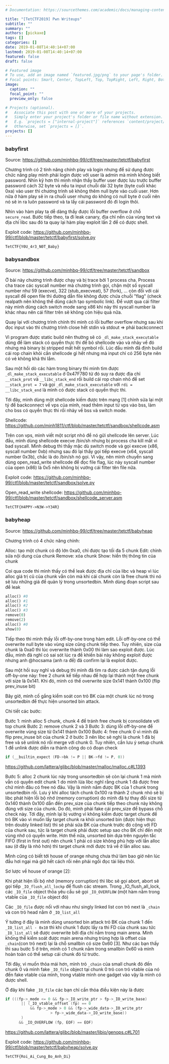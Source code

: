 ```yaml
---
# Documentation: https://sourcethemes.com/academic/docs/managing-content/

title: "[TetCTF2019] Pwn Writeups"
subtitle: ""
summary: ""
authors: [pickaxe]
tags: []
categories: []
date: 2019-01-08T14:40:14+07:00
lastmod: 2019-01-08T14:40:14+07:00
featured: false
draft: false

# Featured image
# To use, add an image named `featured.jpg/png` to your page's folder.
# Focal points: Smart, Center, TopLeft, Top, TopRight, Left, Right, BottomLeft, Bottom, BottomRight.
image:
  caption: ""
  focal_point: ""
  preview_only: false

# Projects (optional).
#   Associate this post with one or more of your projects.
#   Simply enter your project's folder or file name without extension.
#   E.g. `projects = ["internal-project"]` references `content/project/deep-learning/index.md`.
#   Otherwise, set `projects = []`.
projects: []
---
```


### babyfirst

Source: https://github.com/minhbq-99/ctf/tree/master/tetctf/babyfirst

Chương trình có 2 tính năng chính play và login nhưng để sử dụng được chức năng play mình phải login được với user là admin mà mình không biết password. Nhìn kỹ hơn thì mình nhận thấy buffer user được lưu trước buffer password cách 32 byte và nếu ta input chuỗi dài 32 byte (byte cuối khác 0xa) vào user thì chương trình sẽ không thêm null byte vào cuối user. Hơn nữa ở hàm play sẽ in ra chuỗi user nhưng do không có null byte ở cuối nên nó sẽ in ra luôn password và ta lấy cái password đó đi login thôi.

Nhìn vào hàm play ta dễ dàng thấy được lỗi buffer overflow ở chỗ `secure_read`. Bước tiếp theo, ta đi leak canary, địa chỉ nền của vùng text và địa chỉ libc sau đó ta quay lại hàm play exploit lần 2 để có được shell.

Exploit code: https://github.com/minhbq-99/ctf/blob/master/tetctf/babyfirst/solve.py

`TetCTF{Y0U_4r3_N0T_Baby}`

### babysandbox
Source: https://github.com/minhbq-99/ctf/tree/master/tetctf/sandbox

Ở bài này chương trình được chạy và bị trace bởi 1 process cha. Process cha trace các syscall number mà chương trình gọi, chặn một số syscall number như 59 (execve), 322 (stub_execveat), 57 (fork), ... còn đối với cái syscall để open file thì đường dẫn file không được chứa chuỗi "flag" (check realpath nên không thể dùng cách tạo symbolic link). Để vượt qua cái filter này mình dùng cách switch mode sang x86 khi này thì syscall number là khác nhau nên cái filter trên sẽ không còn hiệu quả nữa.

Quay lại với chương trình chính thì mình có lỗi buffer overflow nhưng sau khi đọc input vào thì chương trình close hết stdin và stdout => phải backconnect

Vì program được static build nên thường sẽ có `_dl_make_stack_executable` dùng để làm stack có quyền thực thi để bỏ shellcode vào và nhảy về đó nhưng mà binary bị stripped mất hết symbol rồi. Lúc đầu mình đã định build cái rop chain khỏi cần shellcode gì hết nhưng mà input chỉ có 256 byte nên có vẻ không khả thi lắm.

Sau một hồi dò các hàm trong binary thì mình tìm được `_dl_make_stack_executable` ở 0x47F780 từ đó suy ra được địa chỉ `__stack_prot` và `__libc_stack_end` rồi build cái rop chain nhỏ để set `__stack_prot = 7` và gọi `_dl_make_stack_executable` với `rdi = __libc_stack_end` là mình có được stack có quyền thực thi.

Tới đây, mình dùng một shellcode kiếm được trên mạng [1] chỉnh sửa lại một tý để backconnect về vps của mình, read thêm input từ vps vào bss, làm cho bss có quyền thực thi rồi nhảy về bss và switch mode.

Shellcode: https://github.com/minh1811/ctf/blob/master/tetctf/sandbox/shellcode.asm

Trên con vps, mình viết một script nhỏ để nó gửi shellcode lên server. Lúc đầu, mình dùng shellcode execve /bin/sh nhưng bị process cha kill mất vì bad syscall. Mình debug thì thấy mặc dù switch mode và gọi execve (x86, syscall number 0xb) nhưng sau đó lại thấy gọi tiếp execve (x64, syscall number 0x3b), chắc là do /bin/sh nó gọi. Vì vậy, nên mình chuyển sang dùng open_read_write shellcode để đọc file flag, lúc này syscall number của open (x86) là 0x5 nên không bị vướng cái filter tên file nữa.

Exploit code:
https://github.com/minhbq-99/ctf/blob/master/tetctf/sandbox/solve.py

Open_read_write shellcode:
https://github.com/minhbq-99/ctf/blob/master/tetctf/sandbox/shellcode_server.asm

`TetCTF{H4PPY->N3W->Y34R}`

### babyheap

Source: https://github.com/minhbq-99/ctf/tree/master/tetctf/babyheap

Chương trình có 4 chức năng chính:

Alloc: tạo một chunk có độ lớn 0xa0, chỉ được tạo tối đa 5 chunk
Edit: chỉnh sửa nội dung của chunk
Remove: xóa chunk
Show: hiển thị thông tin của chunk

Coi qua code thì mình thấy có thể leak được địa chỉ của libc và heap vì lúc alloc giá trị cũ của chunk vẫn còn mà khi cái chunk còn là free chunk thì nó sẽ lưu những giá để quản lý trong unsortedbin. Mình dùng đoạn script sau để leak

```python
alloc() #0
alloc() #1
alloc() #2
alloc() #3
remove(0)
remove(2)
alloc() #0
show(0) 
```

Tiếp theo thì mình thấy lỗi off-by-one trong hàm edit. Lỗi off-by-one có thể overwrite null byte vào vùng size cũng chunk tiếp theo. Tuy nhiên, size của chunk là 0xa0 thì lúc overwrite thành 0x00 thì làm sao exploit được. Lúc đầu, mình đã nghĩ có sai sót lúc ra đề khiến bài này không exploit được nhưng anh @hocsama (anh ra đề) đã confirm lại là exploit được.

Sau một hồi suy nghĩ và debug thì mình đã tìm ra được cách tận dụng lỗi off-by-one này: free 2 chunk kế tiếp nhau để hợp lại thành một free chunk với size là 0x141. Khi đó, mình có thể overwrite size 0x141 thành 0x100 (flip prev_inuse bit)

Bây giờ, mình cố gắng kiểm soát con trỏ BK của một chunk lúc nó trong unsortedbin để thực hiện unsorted bin attack.

Chi tiết các bước:

Bước 1: mình alloc 5 chunk, chunk 4 để tránh free chunk bị consolidate với top chunk
Bước 2: remove chunk 2 và 3
Bước 3: dùng lỗi off-by-one để overwrite vùng size từ 0x141 thành 0x100
Bước 4: free chunk 0 vì mình đã flip prev_inuse bit của chunk 2 ở bước 3 nên libc sẽ nghỉ là chunk 1 đã bị free và sẽ unlink nó rồi merge với chunk 0. Tuy nhiên, cần lưu ý setup chunk 1 để unlink được diễn ra thành công do có đoạn check

```c
if (__builtin_expect (FD->bk != P || BK->fd != P, 0))
```
https://github.com/lattera/glibc/blob/master/malloc/malloc.c#L1393

Bước 5: alloc 2 chunk lúc này trong unsortedbin sẽ còn lại chunk 1 mà mình vẫn có quyền edit chunk 1 do mình lừa libc nghĩ rằng chunk 1 đã được free chứ mình đâu có free nó đâu. Vậy là mình nắm được BK của 1 chunk trong unsortedbin rồi.
Lưu ý khi alloc tách chunk 0x100 ra thành 2 chunk nhỏ sẽ bị libc phát hiện lỗi bộ nhớ (memory corruption) do mình đã tự thay đổi size từ 0x140 thành 0x100 dẫn đến prev_size của chunk tiếp theo chunk này không đúng với size của chunk. Do đó, mình phải fake cái prev_size để bypass chỗ check này.
Tới đây, mình lại bị vướng vì không kiếm được target chunk để trỏ BK vào vì muốn lấy target chunk ra khỏi unsorted bin (được hiện thực trên doubly linked list) thì sẽ phải sửa BK của chunk trước đó cộng với FD của chunk sau, tức là target chunk phải được setup sao cho BK chỉ đến một vùng nhớ có quyền write. Hơn thế nữa, unsorted bin dựa trên nguyên tắc FIFO (first in first out) nên chunk 1 phải có size không phù hợp với lần alloc sau (ở đây là nhỏ hơn) thì target chunk mới được trả về ở lần alloc sau.

Mình cũng có biết tới house of orange nhưng chưa thử làm bao giờ nên lúc đầu hơi ngại mà giờ hết cách rồi nên phải ngồi đọc tài liệu thôi.

Sơ lược về house of orange [2]:

Khi phát hiện lỗi bộ nhớ (memory corruption) thì libc sẽ gọi abort, abort sẽ gọi tiếp `_IO_flush_all_lockp` để flush các stream. Trong _IO_flush_all_lock, các `_IO_file` object thỏa yêu cầu sẽ gọi `_IO_OVERFLOW` (một hàm nằm trong vtable của `_IO_file` object đó)

Các `_IO_file` được nối với nhau như singly linked list con trỏ next là `_chain` và con trỏ head nằm ở `_IO_list_all`

Ý tưởng ở đây là mình dùng unsorted bin attack trỏ BK của chunk 1 đến `_IO_list_all - 0x10` thì khi chunk 1 được lấy ra thì FD của chunk sau tức `_IO_list_all` sẽ được overwrite bởi địa chỉ nằm trong main arena. Mình không thể kiểm soát được main arena nhưng trùng hợp là offset của `_chain`(con trỏ next) lại là chỗ smallbin có size 0x60 [3]. Như các bạn thấy thì sau bước 5 ở trên, mình có 1 chunk nằm trong smallbin 0x60 và mình hoàn toàn có thể setup cái chunk đó từ trước.

Tới đây, vì muốn thỏa mái hơn, mình trỏ `_chain` của small chunk đó đến chunk 0 và mình fake `_IO_file` object tại chunk 0 trỏ con trỏ vtable của nó đến fake vtable của mình, trong vtable mình one gadget vào vậy là mình có được shell.

Ở đây khi fake `_IO_file` các bạn chỉ cần thỏa điều kiện này là được
```c
if (((fp->_mode <= 0 && fp->_IO_write_ptr > fp->_IO_write_base)
       || (_IO_vtable_offset (fp) == 0
           && fp->_mode > 0 && (fp->_wide_data->_IO_write_ptr
                    > fp->_wide_data->_IO_write_base))
       )
      && _IO_OVERFLOW (fp, EOF) == EOF)
```
https://github.com/lattera/glibc/blob/master/libio/genops.c#L701

Exploit code:
https://github.com/minhbq-99/ctf/blob/master/tetctf/babyheap/solve.py

`TetCTF{Roi_Ai_Cung_Bo_Anh_Di}`
